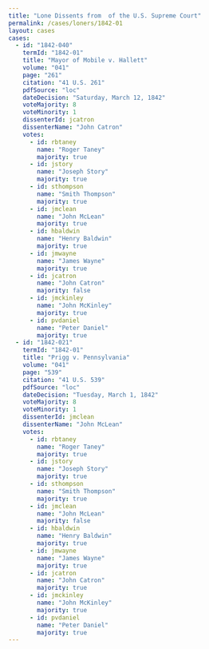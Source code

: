 ```yaml
---
title: "Lone Dissents from  of the U.S. Supreme Court"
permalink: /cases/loners/1842-01
layout: cases
cases:
  - id: "1842-040"
    termId: "1842-01"
    title: "Mayor of Mobile v. Hallett"
    volume: "041"
    page: "261"
    citation: "41 U.S. 261"
    pdfSource: "loc"
    dateDecision: "Saturday, March 12, 1842"
    voteMajority: 8
    voteMinority: 1
    dissenterId: jcatron
    dissenterName: "John Catron"
    votes:
      - id: rbtaney
        name: "Roger Taney"
        majority: true
      - id: jstory
        name: "Joseph Story"
        majority: true
      - id: sthompson
        name: "Smith Thompson"
        majority: true
      - id: jmclean
        name: "John McLean"
        majority: true
      - id: hbaldwin
        name: "Henry Baldwin"
        majority: true
      - id: jmwayne
        name: "James Wayne"
        majority: true
      - id: jcatron
        name: "John Catron"
        majority: false
      - id: jmckinley
        name: "John McKinley"
        majority: true
      - id: pvdaniel
        name: "Peter Daniel"
        majority: true
  - id: "1842-021"
    termId: "1842-01"
    title: "Prigg v. Pennsylvania"
    volume: "041"
    page: "539"
    citation: "41 U.S. 539"
    pdfSource: "loc"
    dateDecision: "Tuesday, March 1, 1842"
    voteMajority: 8
    voteMinority: 1
    dissenterId: jmclean
    dissenterName: "John McLean"
    votes:
      - id: rbtaney
        name: "Roger Taney"
        majority: true
      - id: jstory
        name: "Joseph Story"
        majority: true
      - id: sthompson
        name: "Smith Thompson"
        majority: true
      - id: jmclean
        name: "John McLean"
        majority: false
      - id: hbaldwin
        name: "Henry Baldwin"
        majority: true
      - id: jmwayne
        name: "James Wayne"
        majority: true
      - id: jcatron
        name: "John Catron"
        majority: true
      - id: jmckinley
        name: "John McKinley"
        majority: true
      - id: pvdaniel
        name: "Peter Daniel"
        majority: true
---
```

